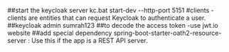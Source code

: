 ##start the keycloak server
kc.bat start-dev --http-port 5151
#clients
-clients are entities that can request Keycloak to authenticate a user.
##keycloak
admin 
sumrah123
##to decode the access token
-use jwt.io website
##add special dependency
spring-boot-starter-oath2-resource-server : Use this if the app is a REST API server.